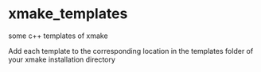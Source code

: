 # xmake_templates
some c++ templates of xmake

Add each template to the corresponding location in the templates folder of your xmake installation directory